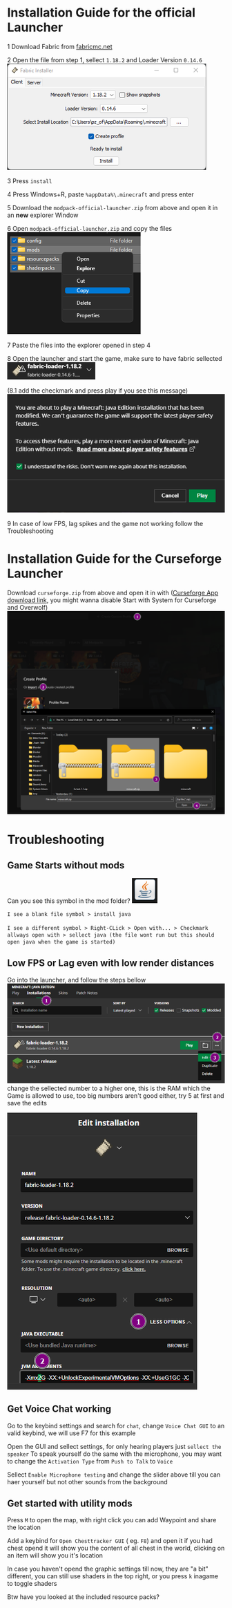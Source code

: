 # Installation Guide for the official Launcher
1 Download Fabric from [fabricmc.net](images/https://fabricmc.net/use/installer/)

2 Open the file from step 1, sellect `1.18.2` and Loader Version `0.14.6`
![alt text](images/installer.png)

3 Press `install`

4 Press Windows+R, paste `%appData%\.minecraft` and press enter

5 Download the `modpack-official-launcher.zip` from above and open it in an **new** explorer Window

6 Open `modpack-official-launcher.zip` and copy the files
![alt text](images/copy.png)

7 Paste the files into the explorer opened in step 4

8 Open the launcher and start the game, make sure to have fabric sellected
![alt text](images/sellect.png)

(8.1 add the checkmark and press play if you see this message)
![alt text](images/warning.png)

9 In case of low FPS, lag spikes and the game not working follow the Troubleshooting 

# Installation Guide for the Curseforge Launcher
Download `curseforge.zip` from above and open it in with 
([Curseforge App download link](images/https://download.curseforge.com/#download-options), you might wanna disable Start with System for Curseforge and Overwolf)
![alt text](images/curseforgeinstaller.png)


# Troubleshooting
## Game Starts without mods
Can you see this symbol in the mod folder? ![alt text](images/java.png)

    I see a blank file symbol > install java

    I see a different symbol > Right-CLick > Open with... > Checkmark allways open with > sellect java (the file wont run but this should open java when the game is started)

## Low FPS or Lag even with low render distances
Go into the launcher, and follow the steps bellow 
![alt text](images/troubleshooting-gotoprofilesettings.png)
change the sellected number to a higher one, this is the RAM which the Game is allowed to use, too big numbers aren't good either, try 5 at first and save the edits

![alt text](images/troubleshooting-editram.png)

## Get Voice Chat working
Go to the keybind settings and search for `chat`, change `Voice Chat GUI` to an valid keybind, we will use F7 for this example

Open the GUI and sellect settings, for only hearing players just `sellect the speaker`
To speak yourself do the same with the microphone, you may want to change the `Activation Type` from `Push to Talk` to `Voice`

Sellect `Enable Microphone testing` and change the slider above till you can haer yourself but not other sounds from the background


## Get started with utility mods
Press `M` to open the map, with right click you can add Waypoint and share the location

Add a keybind for `Open Chesttracker GUI` ( eg. `F8`) and open it
if you had chest opend it will show you the content of all chest in the world, clicking on an item will show you it's location

In case you haven't opend the graphic settings till now, they are "a bit" different, you can still use shaders in the top right, or you press `k` inagame to toggle shaders

Btw have you looked at the included resource packs?